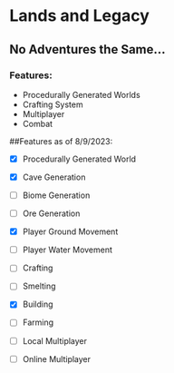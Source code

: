 # Lands and Legacy
## No Adventures the Same...
### Features:
* Procedurally Generated Worlds
* Crafting System
* Multiplayer
* Combat





##Features as of 8/9/2023:
- [x] Procedurally Generated World
- [x] Cave Generation
- [ ] Biome Generation
- [ ] Ore Generation

- [x] Player Ground Movement
- [ ] Player Water Movement

- [ ] Crafting
- [ ] Smelting

- [x] Building
- [ ] Farming

- [ ] Local Multiplayer
- [ ] Online Multiplayer
